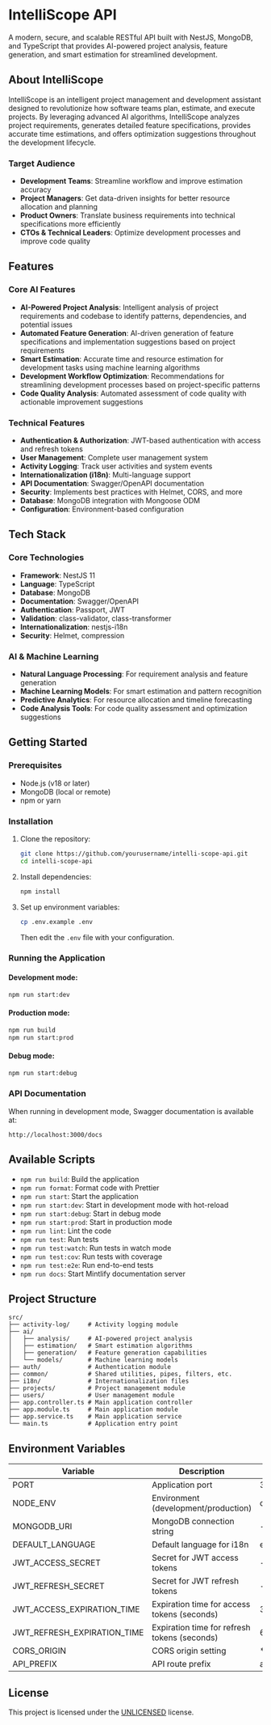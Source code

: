 # IntelliScope API

A modern, secure, and scalable RESTful API built with NestJS, MongoDB, and TypeScript that provides AI-powered project analysis, feature generation, and smart estimation for streamlined development.

## About IntelliScope

IntelliScope is an intelligent project management and development assistant designed to revolutionize how software teams plan, estimate, and execute projects. By leveraging advanced AI algorithms, IntelliScope analyzes project requirements, generates detailed feature specifications, provides accurate time estimations, and offers optimization suggestions throughout the development lifecycle.

### Target Audience

- **Development Teams**: Streamline workflow and improve estimation accuracy
- **Project Managers**: Get data-driven insights for better resource allocation and planning
- **Product Owners**: Translate business requirements into technical specifications more efficiently
- **CTOs & Technical Leaders**: Optimize development processes and improve code quality

## Features

### Core AI Features

- **AI-Powered Project Analysis**: Intelligent analysis of project requirements and codebase to identify patterns, dependencies, and potential issues
- **Automated Feature Generation**: AI-driven generation of feature specifications and implementation suggestions based on project requirements
- **Smart Estimation**: Accurate time and resource estimation for development tasks using machine learning algorithms
- **Development Workflow Optimization**: Recommendations for streamlining development processes based on project-specific patterns
- **Code Quality Analysis**: Automated assessment of code quality with actionable improvement suggestions

### Technical Features

- **Authentication & Authorization**: JWT-based authentication with access and refresh tokens
- **User Management**: Complete user management system
- **Activity Logging**: Track user activities and system events
- **Internationalization (i18n)**: Multi-language support
- **API Documentation**: Swagger/OpenAPI documentation
- **Security**: Implements best practices with Helmet, CORS, and more
- **Database**: MongoDB integration with Mongoose ODM
- **Configuration**: Environment-based configuration

## Tech Stack

### Core Technologies

- **Framework**: NestJS 11
- **Language**: TypeScript
- **Database**: MongoDB
- **Documentation**: Swagger/OpenAPI
- **Authentication**: Passport, JWT
- **Validation**: class-validator, class-transformer
- **Internationalization**: nestjs-i18n
- **Security**: Helmet, compression

### AI & Machine Learning

- **Natural Language Processing**: For requirement analysis and feature generation
- **Machine Learning Models**: For smart estimation and pattern recognition
- **Predictive Analytics**: For resource allocation and timeline forecasting
- **Code Analysis Tools**: For code quality assessment and optimization suggestions

## Getting Started

### Prerequisites

- Node.js (v18 or later)
- MongoDB (local or remote)
- npm or yarn

### Installation

1. Clone the repository:

   ```bash
   git clone https://github.com/yourusername/intelli-scope-api.git
   cd intelli-scope-api
   ```

2. Install dependencies:

   ```bash
   npm install
   ```

3. Set up environment variables:
   ```bash
   cp .env.example .env
   ```
   Then edit the `.env` file with your configuration.

### Running the Application

#### Development mode:

```bash
npm run start:dev
```

#### Production mode:

```bash
npm run build
npm run start:prod
```

#### Debug mode:

```bash
npm run start:debug
```

### API Documentation

When running in development mode, Swagger documentation is available at:

```
http://localhost:3000/docs
```

## Available Scripts

- `npm run build`: Build the application
- `npm run format`: Format code with Prettier
- `npm run start`: Start the application
- `npm run start:dev`: Start in development mode with hot-reload
- `npm run start:debug`: Start in debug mode
- `npm run start:prod`: Start in production mode
- `npm run lint`: Lint the code
- `npm run test`: Run tests
- `npm run test:watch`: Run tests in watch mode
- `npm run test:cov`: Run tests with coverage
- `npm run test:e2e`: Run end-to-end tests
- `npm run docs`: Start Mintlify documentation server

## Project Structure

```
src/
├── activity-log/     # Activity logging module
├── ai/
│   ├── analysis/     # AI-powered project analysis
│   ├── estimation/   # Smart estimation algorithms
│   ├── generation/   # Feature generation capabilities
│   └── models/       # Machine learning models
├── auth/             # Authentication module
├── common/           # Shared utilities, pipes, filters, etc.
├── i18n/             # Internationalization files
├── projects/         # Project management module
├── users/            # User management module
├── app.controller.ts # Main application controller
├── app.module.ts     # Main application module
├── app.service.ts    # Main application service
└── main.ts           # Application entry point
```

## Environment Variables

| Variable                    | Description                                  | Default     |
| --------------------------- | -------------------------------------------- | ----------- |
| PORT                        | Application port                             | 3000        |
| NODE_ENV                    | Environment (development/production)         | development |
| MONGODB_URI                 | MongoDB connection string                    | -           |
| DEFAULT_LANGUAGE            | Default language for i18n                    | en          |
| JWT_ACCESS_SECRET           | Secret for JWT access tokens                 | -           |
| JWT_REFRESH_SECRET          | Secret for JWT refresh tokens                | -           |
| JWT_ACCESS_EXPIRATION_TIME  | Expiration time for access tokens (seconds)  | 3600        |
| JWT_REFRESH_EXPIRATION_TIME | Expiration time for refresh tokens (seconds) | 604800      |
| CORS_ORIGIN                 | CORS origin setting                          | \*          |
| API_PREFIX                  | API route prefix                             | api         |

## License

This project is licensed under the [UNLICENSED](LICENSE) license.
